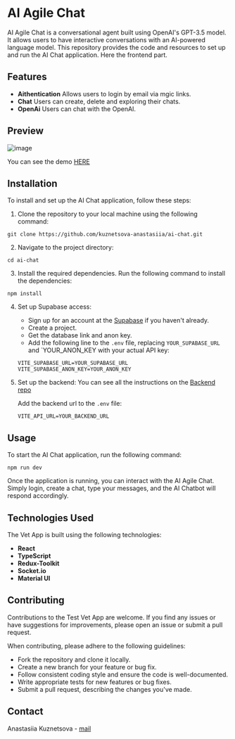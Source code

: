 # AI Agile Chat

AI Agile Chat is a conversational agent built using OpenAI's GPT-3.5 model. It allows users to have interactive conversations with an AI-powered language model. This repository provides the code and resources to set up and run the AI Chat application. Here the frontend part.

## Features

- **Aithentication** Allows users to login by email via mgic links.
- **Chat** Users can create, delete and exploring their chats.
- **OpenAi** Users can chat with the OpenAI.

## Preview

![image](https://github.com/kuznetsova-anastasiia/ai-chat/assets/111063225/27590b51-67e6-43da-9a8e-a94712b1916a)

You can see the demo [HERE](https://ai-chat-swart.vercel.app/)

## Installation

To install and set up the AI Chat application, follow these steps:

1. Clone the repository to your local machine using the following command:

```
git clone https://github.com/kuznetsova-anastasiia/ai-chat.git
```

2. Navigate to the project directory:

```
cd ai-chat
```

3. Install the required dependencies. Run the following command to install the dependencies:

```
npm install
```
   
4. Set up Supabase access:

   - Sign up for an account at the [Supabase](https://supabase.com/) if you haven't already.
   - Create a project.
   - Get the database link and anon key.
   - Add the following line to the `.env` file, replacing `YOUR_SUPABASE_URL` and `YOUR_ANON_KEY with your actual API key:

   ```
   VITE_SUPABASE_URL=YOUR_SUPABASE_URL
   VITE_SUPABASE_ANON_KEY=YOUR_ANON_KEY
   ```
   
5. Set up the backend:
   You can see all the instructions on the [Backend repo](https://github.com/kuznetsova-anastasiia/ai-chat-api)
   
   Add the backend url to the `.env` file:
   
   ```
   VITE_API_URL=YOUR_BACKEND_URL
   ```

## Usage

To start the AI Chat application, run the following command:

```
npm run dev
```

Once the application is running, you can interact with the AI Agile Chat. Simply login, create a chat, type your messages, and the AI Chatbot will respond accordingly.

## Technologies Used

The Vet App is built using the following technologies:

- **React**
- **TypeScript**
- **Redux-Toolkit**
- **Socket.io**
- **Material UI**

## Contributing

Contributions to the Test Vet App are welcome. If you find any issues or have suggestions for improvements, please open an issue or submit a pull request.

When contributing, please adhere to the following guidelines:

- Fork the repository and clone it locally.
- Create a new branch for your feature or bug fix.
- Follow consistent coding style and ensure the code is well-documented.
- Write appropriate tests for new features or bug fixes.
- Submit a pull request, describing the changes you've made.

## Contact

Anastasiia Kuznetsova - [mail](mailto:anastasiia.kzntsva@gmail.com)

